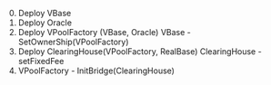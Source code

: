 0. Deploy VBase
1. Deploy Oracle
2. Deploy VPoolFactory (VBase, Oracle)
   VBase - SetOwnerShip(VPoolFactory)
3. Deploy ClearingHouse(VPoolFactory, RealBase)
   ClearingHouse - setFixedFee
4. VPoolFactory - InitBridge(ClearingHouse)
